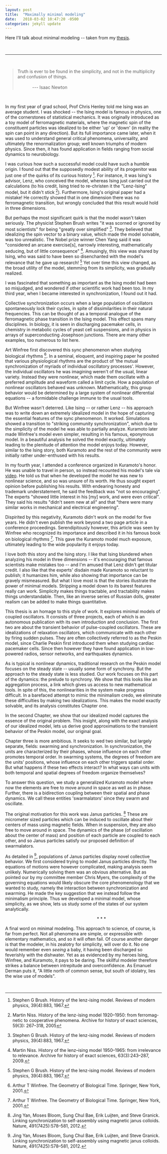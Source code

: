 ```yaml
---
layout: post
title:  "Maximally minimal modeling"
date:   2018-03-02 10:47:20 -0500
categories: jekyll update
---
```


Here I'll talk about minimal modeling -- taken from my [thesis][ref].

&nbsp;

---------------------

&nbsp;


> Truth is ever to be found in the simplicity, and not in the multiplicity and confusion of things.  
> &nbsp; &nbsp; &nbsp;&nbsp; &nbsp; &nbsp; &nbsp; &nbsp; &nbsp; &nbsp; &nbsp; &nbsp;&nbsp; &nbsp; &nbsp; &nbsp; &nbsp; &nbsp; &nbsp; &nbsp; &nbsp;&nbsp; &nbsp; &nbsp; &nbsp; &nbsp;&nbsp; &nbsp; &nbsp; &nbsp; &nbsp; &nbsp; &nbsp; &nbsp; &nbsp;&nbsp; &nbsp; &nbsp; &nbsp; &nbsp; &nbsp; &nbsp; &nbsp; &nbsp;&nbsp; &nbsp; &nbsp; &nbsp; &nbsp; &nbsp; &nbsp; &nbsp; &nbsp;&nbsp; &nbsp; &nbsp; &nbsp; &nbsp; &nbsp; &nbsp; &nbsp; &nbsp; &nbsp; &nbsp; &nbsp; &nbsp; &nbsp; &nbsp; --- Isaac Newton



&nbsp;
&nbsp;


In my first year of grad school, Prof Chris Henley told me Ising was an average student. I was shocked -- the Ising model is famous in physics, one of the cornerstones of statistical mechanics. It was originally introduced as a toy model of ferromagnetic materials, where the magnetic spin of the constituent particles was idealized to be either 'up' or 'down' (in reality the spin can point in any direction). But its full importance came later, when it was used to understand general critical phenomena, universality, and ultimately the renormalization group; well known triumphs of modern physics. Since then, it has found application in fields ranging from social dynamics to neurobiology.

I was curious how such a successful model could have such a humble origin. I found out that the supposedly modest ability of its progenitor was just one of the quirks of its curious history [^fn1]. For instance, it was Ising's advisor, Lenz, who conceived the model, whereas Ising just carried out the calculations (to his credit, Ising tried to re-christen it the "Lenz-Ising" model, but it didn't stick [^fn2]). Furthermore, Ising's original paper had a mistake! He correctly showed that in one dimension there was no ferromagnetic transition, but wrongly concluded that this result would hold in three dimensions. 

But perhaps the most significant quirk is that the model wasn't taken seriously. The physicist Stephen Brush writes "it was scorned or ignored by most scientists" for being "greatly over simplified" [^fn1]. They believed that idealizing the spin vector to a binary value, which made the model solvable, was too unrealistic. The Nobel prize winner Chen Yang said it was "considered an arcane exercise[s], narrowly interesting, mathematically seducing, but of little consequence" [^fn3].  Amusingly, this view was shared by Ising, who was said to have been so disenchanted with the model's relevance that he gave up research! [^fn1] Yet over time this view changed, as the broad utility of the model, stemming from its simplicity, was gradually realized.

I was fascinated that something as important as the Ising model had been so misjudged, and wondered if other scientific work had been too. In my third year, when I became interested in synchronization, I found out it had.

Collective synchronization occurs when a large population of oscillators spontaneously lock their cycles, in spite of dissimilarities in their natural frequencies. This can be thought of as a temporal analogue of the ferromagnetic phase transition in the Ising model. This effect spans many disciplines. In biology, it is seen in discharging pacemaker cells, in chemistry in metabolic cycles of yeast cell suspensions, and in physics in arrays of superconducting Josephson junctions. There are many other examples, too numerous to list here.

Art Winfree first discovered this sync phenomenon when studying biological rhythms [^fn4]. In a seminal, eloquent, and inspiring paper he posited that various physiological rhythms are the product of 'the mutual synchronization of myriads of individual oscillatory processes'. However, the individual oscillators he was imagining weren't of the usual, linear variety. Instead they were nonlinear, which made them oscillate with a preferred amplitude and waveform called a limit cycle. How a population of nonlinear oscillators behaved was unknown. Mathematically, this group behavior would be determined by a large system of nonlinear differential equations -- a formidable challenge immune to the usual tools.

But Winfree wasn't deterred. Like Ising -- or rather Lenz -- his approach was to write down an extremely idealized model in the hope of capturing the essential features of the sync phenomenon. It worked. Simulations showed a transition to "striking community synchronization", which due to the simplicity of the model he was able to partially analyze. Kuramoto later made Winfree's model even simpler, resulting in his famous, eponymous model. In a beautiful analysis he solved the model exactly, ultimately leading to the plenitude of attention the model enjoys today. However, similar to the Ising story, both Kuramoto and the rest of the community were initially rather under-enthused with his results.

In my fourth year, I attended a conference organized in Kuramoto's honor. He was unable to travel in person, so instead recounted his model's tale via [video][ref2]. He told us that when he developed the model he was new to nonlinear science, and so was unsure of its worth. He thus sought expert opinion before publishing his results. With endearing honesty and trademark understatement, he said the feedback was "not so encouraging". The experts "showed little interest in his [my] work, and were even critical". They said his results "didn't seem new at all" and that "there were many similar works in mechanical and electrical engineering". 

Dispirited by this negativity, Kuramoto didn't work on the model for five years. He didn't even publish the work beyond a two page article in a conference proceedings. Serendipitously however, this article was seen by Winfree who recognized its importance and described it in his famous book on biological rhythms [^fn4]. This gave the Kuramoto model much exposure, ultimately leading to the wide popularity it enjoys today.

I love both this story and the Ising story. I like that Ising blundered when analyzing his model in three dimensions -- it's encouraging that famous scientists make mistakes too -- and I'm amused that Lenz didn't get titular credit. I also like that the experts' disdain made Kuramoto so reluctant to publish; it humanizes him, while also showing that importance can be gravely mismeasured. But what I love most is that the stories illustrate the power of minimal models. Stripping a model down to its barest features really can work. Simplicity makes things tractable, and tractability makes things understandable. Then, like an inverse series of Russian dolls, greater realism can be added to make things quantitative.

This thesis is an homage to this style of work. It explores minimal models of coupled oscillators. It consists of three projects, each of which is an autonomous publication with its own introduction and conclusion. The first two are about the transient behavior of pulse-coupled oscillators. These are idealizations of relaxation oscillators, which communicate with each other by firing sudden pulses. They are often collectively referred to as the Peskin model, since Charlie Peskin first introduced them when studying cardiac pacemaker cells. Since then however they have found application in low-powered radios, sensor networks, and earthquakes dynamics.

As is typical is nonlinear dynamics, traditional research on the Peskin model focuses on the steady state -- usually some form of synchrony. But the approach to the steady state is less studied. Our work focuses on this part of the dynamics: the prelude to synchrony. We show that this looks like an aggregation process, a link which gives us access to new mathematical tools. In spite of this, the nonlinearities in the system make progress difficult. In a barefaced attempt to mimic the minimalism credo, we eliminate these difficulties by making two idealizations. This makes the model exactly solvable, and its analysis constitutes Chapter one.

In the second Chapter, we show that our idealized model captures the essence of the original problem. This insight, along with the exact analysis of our idealized model, lets us derive good approximations to the transient behavior of the Peskin model, our original goal.

Chapter three is more ambitious. It seeks to wed two similar, but largely separate, fields: swarming and synchronization. In synchronization, the units are characterized by their phases, whose influence on each other promotes temporal order. In swarming systems, the degrees of freedom are the units' positions, whose influence on each other triggers spatial order. But what happens if these two effects interact? In what ways can units with both temporal and spatial degrees of freedom organize themselves?


To answer this question, we study a generalized Kuramoto model where now the elements are free to move around in space as well as in phase. Further, there is a bidirection coupling between their spatial and phase dynamics. We call these entities 'swarmalators' since they swarm and oscillate.

The original motivation for this work was Janus particles. [^fn5] These are micrometer sized particles which can be induced to oscillate about their centers of mass using magnetic fields. When in suspension, they are also free to move around in space. The dynamics of the phase (of oscillation about the center of mass) and position of each particle are coupled to each other, and so Janus particles satisfy our proposed definition of swarmalators. 

As detailed in [^fn5], populations of Janus particles display novel collective behavior.  We first considered trying to model Janus particles directly. The equations of motions were however complicated, making analysis seem unlikely. Numerically solving them was an obvious alternative. But as pointed our by my committee member Chris Myers, the complexity of the governing equations would likely obscure the core phenomenology that we wanted to study, namely the interaction between synchronization and swarming. He made the key suggestion that we instead follow the minimalism principle. Thus we developed a minimal model, whose simplicity, as we show, lets us study some of the states of our system analytically. 


&nbsp;
&nbsp; &nbsp; &nbsp;&nbsp; &nbsp; &nbsp; &nbsp; &nbsp; &nbsp; &nbsp; &nbsp; &nbsp;&nbsp; &nbsp; &nbsp; &nbsp;&nbsp; &nbsp; &nbsp; &nbsp; &nbsp; &nbsp; &nbsp; &nbsp; &nbsp;&nbsp; &nbsp; &nbsp; &nbsp; &nbsp; &nbsp; &nbsp; &nbsp; &nbsp;&nbsp; &nbsp; &nbsp; &nbsp; &nbsp;  * * * &nbsp; &nbsp; &nbsp;&nbsp; &nbsp; &nbsp; &nbsp; &nbsp; &nbsp; 
&nbsp;

A final word on minimal modeling. This approach to science, of course, is far from perfect. Not all phenomena are simple, or expressible with elementary mathematics, and so it will often fail. Of course another danger is that the modeler, in his zealotry for simplicity, will over do it. No one would remember even *seeing* a baby, it having been discharged so feverishly with the dishwater. Yet as as evidenced by my heroes Ising, Winfree, and Kuramoto, it pays to be daring. The skillful modeler therefore strikes a balance between intrepitude and overconfidence. As Emanuel Derman puts it,  "A little north of common sense, but south of idolatry, lies the wise use of models".


&nbsp;
&nbsp;
&nbsp;

[ref]: https://search.proquest.com/openview/3dd759114ea866963d08baf0f9d48021/1?pq-origsite=gscholar&cbl=18750&diss=y
[ref2]: https://www.youtube.com/watch?v=lac4TxWyBOgt=21s.

[^fn1]: Stephen G Brush. History of the lenz-ising model. Reviews of modern physics, 39(4):883, 1967.

[^fn2]: Martin Niss. History of the lenz-ising model 1920–1950: from ferromag- netic to cooperative phenomena. Archive for history of exact sciences, 59(3): 267–318, 2005

[^fn3]: Martin Niss. History of the lenz–ising model 1950–1965: from irrelevance to relevance. Archive for history of exact sciences, 63(3):243–287, 2009.

[^fn4]:  Arthur T Winfree. The Geometry of Biological Time. Springer, New York, 2001.

[^fn5]: Jing Yan, Moses Bloom, Sung Chul Bae, Erik Luijten, and Steve Granick. Linking synchronization to self-assembly using magnetic janus colloids. Nature, 491(7425):578–581, 2012.

